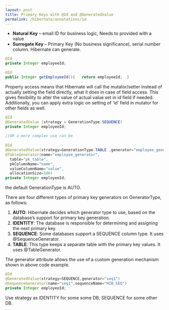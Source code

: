 ```yaml
---
layout: post
title: Primary Keys with @Id and @GeneratedValue
permalink: /hibernate/annotations/id
---
```


- **Natural Key** – email ID for business logic, Needs to provided with a value
- **Surrogate Key** – Primary Key (No business significance), serial number column. Hibernate can generate.

```java
@Id
private Integer employeeId;
```
```java
@Id
public Integer getEmployeeId(){   return employeeId;  }
```

Property access means that Hibernate will call the mutator/setter instead of actually setting the field directly, what it does in case of field access. This gives flexibility to alter the value of actual value set in id field if needed. Additionally, you can apply extra logic on setting of ‘id’ field in mutator for other fields as well.

```java
@Id
@GeneratedValue (strategy = GenerationType.SEQUENCE)
private Integer employeeId;
 
//OR a more complex use can be
 
@Id
@GeneratedValue(strategy=GenerationType.TABLE ,generator="employee_generator")
@TableGenerator(name="employee_generator",
  table="pk_table",
  pkColumnName="name",
  valueColumnName="value",
  allocationSize=100)
private Integer employeeId;
```

the default GenerationType is AUTO.

There are four different types of primary key generators on GeneratorType, as follows:
1.	**AUTO**: Hibernate decides which generator type to use, based on the database’s support for primary key generation.
2.	**IDENTITY**: The database is responsible for determining and assigning the next primary key.
3.	**SEQUENCE**: Some databases support a SEQUENCE column type. It uses @SequenceGenerator.
4.	**TABLE**: This type keeps a separate table with the primary key values. It uses @TableGenerator.

The generator attribute allows the use of a custom generation mechanism shown in above code example.

```java
@Id
@GeneratedValue(strategy=SEQUENCE,generator="seq1")
@SequenceGenerator(name="seq1",sequenceName="HIB_SEQ")
private Integer employeeId;
```
Use strategy as IDENTITY for some some DB, SEQUENCE for some other DB.
